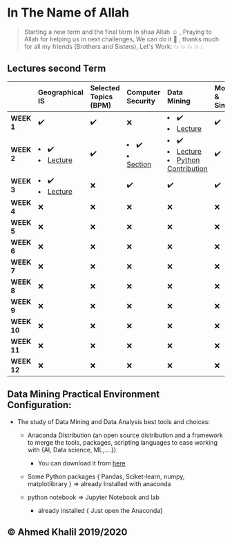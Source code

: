 # In The Name of Allah 
> Starting a new term and the final term In shaa Allah :relaxed: , Praying to Allah for helping us in next challenges, We can do it :muscle: , thanks much for all my friends (Brothers and Sisters), Let's Work: :collision: :collision: :collision: :collision: :


## Lectures second Term

| |Geographical IS| Selected Topics (BPM)| Computer Security |Data Mining|Modeling & Simulation|
|:--|:--|:--|:--|:--|:--|
|__WEEK 1__| :heavy_check_mark: | :heavy_check_mark: | :x: | <li>:heavy_check_mark:<li>[Lecture](https://github.com/mansoura-cis/4th_Grade_IS-Master-/raw/master/DataMining%7BDr_Sara_Shaker%26Dr_Amira_Rizk%7D/Lectures/Lecture%201-%20Introduction.pdf) | :heavy_check_mark: |
|__WEEK 2__| <li>:heavy_check_mark:<li> [Lecture](https://github.com/mansoura-cis/4th_Grade_IS-Master-/raw/master/GIS%7BDr_Ahmed_AbuEl-ftouh%2CDr_Nabila_Hamed%7D/Lectures/Lecture%202.pptx)| :heavy_check_mark: | <li>:heavy_check_mark:<li>[Section](https://github.com/mansoura-cis/4th_Grade_IS-Master-/raw/master/ComputerSecurity%7BDr_Noha_Haikel%7D/Sections/COMP.SecI.ppt) | <li> :heavy_check_mark:<li>[Lecture](https://github.com/mansoura-cis/4th_Grade_IS-Master-/raw/master/DataMining%7BDr_Sara_Shaker%26Dr_Amira_Rizk%7D/Lectures/Lecture%202-Data%20Cleaning%20%26%20Integration.pptx)<li> [Python Contribution](https://github.com/mansoura-cis/4th_Grade_IS-Master-/blob/master/DataMining%7BDr_Sara_Shaker%26Dr_Amira_Rizk%7D/Contributions/PythonFromScratch.ipynb) | :heavy_check_mark: |
|__WEEK 3__| <li>:heavy_check_mark: <li>[Lecture](https://github.com/mansoura-cis/4th_Grade_IS-Master-/raw/master/GIS%7BDr_Ahmed_AbuEl-ftouh%2CDr_Nabila_Hamed%7D/Lectures/Lecture%203.pptx) | :x: | :heavy_check_mark: | :heavy_check_mark: | :heavy_check_mark: |
|__WEEK 4__| :x: | :x: | :x: | :x: | :x: |
|__WEEK 5__| :x: | :x: | :x: | :x: | :x: |
|__WEEK 6__| :x: | :x: | :x: | :x: | :x: |
|__WEEK 7__| :x: | :x: | :x: | :x: | :x: |
|__WEEK 8__| :x: | :x: | :x: | :x: | :x: |
|__WEEK 9__| :x: | :x: | :x: | :x: | :x: |
|__WEEK 10__| :x: | :x: | :x: | :x: | :x: |
|__WEEK 11__| :x: | :x: | :x: | :x: | :x: |
|__WEEK 12__| :x: | :x: | :x: | :x: | :x: |

## Data Mining Practical Environment Configuration:

- The study of Data Mining and Data Analysis best tools and choices:

    - Anaconda Distribution (an open source distribution and a framework to merge the tools, packages, scripting languages to ease working with {AI, Data science, ML,....})

        - You can download it from [here](https://www.anaconda.com/distribution/#download-section)
    - Some Python packages { Pandas, Sciket-learn, numpy, matplotlibrary } => already Installed with anaconda
    - python notebook => Jupyter Notebook and lab
        - already installed { Just open the Anaconda}
    


## © Ahmed Khalil 2019/2020 
